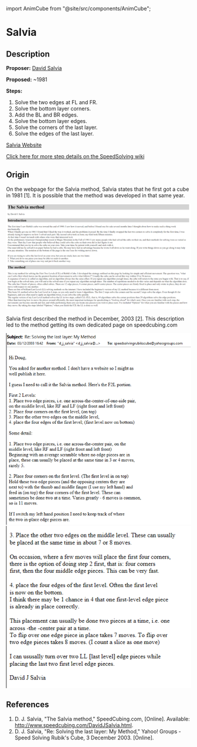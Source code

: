import AnimCube from "@site/src/components/AnimCube";

# Salvia

<AnimCube params="buttonbar=0&position=lluuu&scale=6&hint=10&hintborder=1&borderwidth=10&facelets=ddddyddddwdwdwdwdwdbbdbdddbddgdgddggdddoooododdrdrdddr" width="400px" height="400px" />

## Description

**Proposer:** [David Salvia](CubingContributors/MethodDevelopers.md#salvia-david)

**Proposed:** ~1981

**Steps:**

1. Solve the two edges at FL and FR.
2. Solve the bottom layer corners.
3. Add the BL and BR edges.
4. Solve the bottom layer edges.
5. Solve the corners of the last layer.
6. Solve the edges of the last layer.

[Salvia Website](http://www.speedcubing.com/DavidJSalvia.html)

[Click here for more step details on the SpeedSolving wiki](https://www.speedsolving.com/wiki/index.php/Salvia_Method)

## Origin

On the webpage for the Salvia method, Salvia states that he first got a cube in 1981 [1]. It is possible that the method was developed in that same year.

![](img/Salvia/Salvia1.png)

Salvia first described the method in December, 2003 [2]. This description led to the method getting its own dedicated page on speedcubing.com

![](img/Salvia/Salvia2.png)
![](img/Salvia/Salvia3.png)

## References

1. D. J. Salvia, "The Salvia method," SpeedCubing.com, [Online]. Available: http://www.speedcubing.com/DavidJSalvia.html.
2. D. J. Salvia, "Re: Solving the last layer: My Method," Yahoo! Groups - Speed Solving Rubik's Cube, 3 December 2003. [Online].
